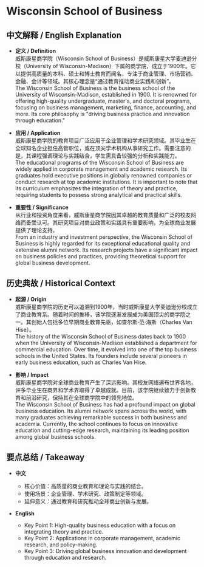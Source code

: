 # Wisconsin School of Business

## 中文解释 / English Explanation

* **定义 / Definition**  
  威斯康星商学院（Wisconsin School of Business）是威斯康星大学麦迪逊分校（University of Wisconsin-Madison）下属的商学院，成立于1900年。它以提供高质量的本科、硕士和博士教育而闻名，专注于商业管理、市场营销、金融、会计等领域。其核心理念是“通过教育推动商业实践和创新”。  
  The Wisconsin School of Business is the business school of the University of Wisconsin-Madison, established in 1900. It is renowned for offering high-quality undergraduate, master's, and doctoral programs, focusing on business management, marketing, finance, accounting, and more. Its core philosophy is "driving business practice and innovation through education."

* **应用 / Application**  
  威斯康星商学院的教育项目广泛应用于企业管理和学术研究领域。其毕业生在全球知名企业担任高管职位，或在顶尖学术机构从事研究工作。需要注意的是，其课程强调理论与实践结合，学生需具备较强的分析和实践能力。  
  The educational programs of the Wisconsin School of Business are widely applied in corporate management and academic research. Its graduates hold executive positions in globally renowned companies or conduct research at top academic institutions. It is important to note that its curriculum emphasizes the integration of theory and practice, requiring students to possess strong analytical and practical skills.

* **重要性 / Significance**  
  从行业和投资角度来看，威斯康星商学院因其卓越的教育质量和广泛的校友网络而备受认可。其研究项目对商业政策和实践具有重要影响，为全球商业发展提供了理论支持。  
  From an industry and investment perspective, the Wisconsin School of Business is highly regarded for its exceptional educational quality and extensive alumni network. Its research projects have a significant impact on business policies and practices, providing theoretical support for global business development.

## 历史典故 / Historical Context

* **起源 / Origin**  
  威斯康星商学院的历史可以追溯到1900年，当时威斯康星大学麦迪逊分校成立了商业教育系。随着时间的推移，该学院逐渐发展成为美国顶尖的商学院之一。其创始人包括多位早期商业教育先驱，如查尔斯·范·海斯（Charles Van Hise）。  
  The history of the Wisconsin School of Business dates back to 1900 when the University of Wisconsin-Madison established a department for commercial education. Over time, it evolved into one of the top business schools in the United States. Its founders include several pioneers in early business education, such as Charles Van Hise.

* **影响 / Impact**  
  威斯康星商学院对全球商业教育产生了深远影响。其校友网络遍布世界各地，许多毕业生在商界和学术界取得了卓越成就。目前，该学院继续致力于创新教育和前沿研究，保持其在全球商学院中的领先地位。  
  The Wisconsin School of Business has had a profound impact on global business education. Its alumni network spans across the world, with many graduates achieving remarkable success in both business and academia. Currently, the school continues to focus on innovative education and cutting-edge research, maintaining its leading position among global business schools.

## 要点总结 / Takeaway

* **中文**  
  - 核心价值：高质量的商业教育和理论与实践的结合。  
  - 使用场景：企业管理、学术研究、政策制定等领域。  
  - 延伸意义：通过教育和研究推动全球商业创新与发展。

* **English**  
  - Key Point 1: High-quality business education with a focus on integrating theory and practice.  
  - Key Point 2: Applications in corporate management, academic research, and policy-making.  
  - Key Point 3: Driving global business innovation and development through education and research.